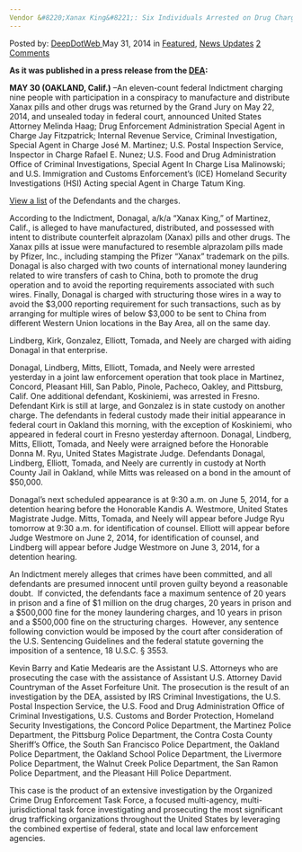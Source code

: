 ```yaml
---
Vendor &#8220;Xanax King&#8221;: Six Individuals Arrested on Drug Charges
---
```

<article class="post-listing post-5852 post type-post status-publish format-standard has-post-thumbnail hentry  tag-charges tag-individuals tag-king tag-vendor tag-xanax">
    <div class="post-inner">
        <span>Posted by: <a href="https://www.deepdotweb.com/author/admin/" title="">DeepDotWeb </a></span>
    <span>May 31, 2014</span>
    <span>in <a href="https://www.deepdotweb.com/category/deepdot-news/" rel="category tag">Featured</a>, <a href="https://www.deepdotweb.com/category/news-updates/" rel="category tag">News Updates</a></span>
    <span><a href="https://www.deepdotweb.com/2014/05/31/vendor-xanax-king-six-individuals-arrested-drug-charges/#comments">2 Comments</a></span>
    </p>
    <div class="clear"></div>
    <div class="entry">
    <p><strong>As it was published in a press release from the <a href="http://www.justice.gov/dea/divisions/sf/2014/sf053014.shtml">DEA</a>:</strong></p>
    <p><strong>MAY 30 (OAKLAND, Calif.)</strong> –An eleven-count federal Indictment charging nine people with participation in a conspiracy to manufacture and distribute Xanax pills and other drugs was returned by the Grand Jury on May 22, 2014, and unsealed today in federal court, announced United States Attorney Melinda Haag; Drug Enforcement Administration Special Agent in Charge Jay Fitzpatrick; Internal Revenue Service, Criminal Investigation, Special Agent in Charge José M. Martinez; U.S. Postal Inspection Service, Inspector in Charge Rafael E. Nunez; U.S. Food and Drug Administration Office of Criminal Investigations, Special Agent In Charge Lisa Malinowski; and U.S. Immigration and Customs Enforcement’s (ICE) Homeland Security Investigations (HSI) Acting special Agent in Charge Tatum King.</p>
    <p><a href="http://www.justice.gov/dea/divisions/sf/2014/sf053014.pdf">View a list</a> of the Defendants and the charges.</p>
    <p>According to the Indictment, Donagal, a/k/a “Xanax King,” of Martinez, Calif., is alleged to have manufactured, distributed, and possessed with intent to distribute counterfeit alprazolam (Xanax) pills and other drugs. The Xanax pills at issue were manufactured to resemble alprazolam pills made by Pfizer, Inc., including stamping the Pfizer “Xanax” trademark on the pills. Donagal is also charged with two counts of international money laundering related to wire transfers of cash to China, both to promote the drug operation and to avoid the reporting requirements associated with such wires. Finally, Donagal is charged with structuring those wires in a way to avoid the $3,000 reporting requirement for such transactions, such as by arranging for multiple wires of below $3,000 to be sent to China from different Western Union locations in the Bay Area, all on the same day.</p>
    <p>Lindberg, Kirk, Gonzalez, Elliott, Tomada, and Neely are charged with aiding Donagal in that enterprise.</p>
    <p>Donagal, Lindberg, Mitts, Elliott, Tomada, and Neely were arrested yesterday in a joint law enforcement operation that took place in Martinez, Concord, Pleasant Hill, San Pablo, Pinole, Pacheco, Oakley, and Pittsburg, Calif. One additional defendant, Koskiniemi, was arrested in Fresno. Defendant Kirk is still at large, and Gonzalez is in state custody on another charge. The defendants in federal custody made their initial appearance in federal court in Oakland this morning, with the exception of Koskiniemi, who appeared in federal court in Fresno yesterday afternoon. Donagal, Lindberg, Mitts, Elliott, Tomada, and Neely were arraigned before the Honorable Donna M. Ryu, United States Magistrate Judge. Defendants Donagal, Lindberg, Elliott, Tomada, and Neely are currently in custody at North County Jail in Oakland, while Mitts was released on a bond in the amount of $50,000.</p>
    <p>Donagal’s next scheduled appearance is at 9:30 a.m. on June 5, 2014, for a detention hearing before the Honorable Kandis A. Westmore, United States Magistrate Judge. Mitts, Tomada, and Neely will appear before Judge Ryu tomorrow at 9:30 a.m. for identification of counsel. Elliott will appear before Judge Westmore on June 2, 2014, for identification of counsel, and Lindberg will appear before Judge Westmore on June 3, 2014, for a detention hearing.</p>
    <p>An Indictment merely alleges that crimes have been committed, and all defendants are presumed innocent until proven guilty beyond a reasonable doubt.  If convicted, the defendants face a maximum sentence of 20 years in prison and a fine of $1 million on the drug charges, 20 years in prison and a $500,000 fine for the money laundering charges, and 10 years in prison and a $500,000 fine on the structuring charges.  However, any sentence following conviction would be imposed by the court after consideration of the U.S. Sentencing Guidelines and the federal statute governing the imposition of a sentence, 18 U.S.C. § 3553.</p>
    <p>Kevin Barry and Katie Medearis are the Assistant U.S. Attorneys who are prosecuting the case with the assistance of Assistant U.S. Attorney David Countryman of the Asset Forfeiture Unit. The prosecution is the result of an investigation by the DEA, assisted by IRS Criminal Investigations, the U.S. Postal Inspection Service, the U.S. Food and Drug Administration Office of Criminal Investigations, U.S. Customs and Border Protection, Homeland Security Investigations, the Concord Police Department, the Martinez Police Department, the Pittsburg Police Department, the Contra Costa County Sheriff’s Office, the South San Francisco Police Department, the Oakland Police Department, the Oakland School Police Department, the Livermore Police Department, the Walnut Creek Police Department, the San Ramon Police Department, and the Pleasant Hill Police Department.</p>
    <p>This case is the product of an extensive investigation by the Organized Crime Drug Enforcement Task Force, a focused multi-agency, multi-jurisdictional task force investigating and prosecuting the most significant drug trafficking organizations throughout the United States by leveraging the combined expertise of federal, state and local law enforcement agencies.</p>
    </div>
    <span style="display:none"><a href="https://www.deepdotweb.com/tag/arrested/" rel="tag">arrested</a> <a href="https://www.deepdotweb.com/tag/charges/" rel="tag">charges</a>  <a href="https://www.deepdotweb.com/tag/individuals/" rel="tag">individuals</a> <a href="https://www.deepdotweb.com/tag/king/" rel="tag">king</a> <a href="https://www.deepdotweb.com/tag/vendor/" rel="tag">vendor</a> <a href="https://www.deepdotweb.com/tag/xanax/" rel="tag">xanax</a></span> <span style="display:none" class="updated">2014-05-31</span>
    <div style="display:none" class="vcard author" itemprop="author" itemscope itemtype="http://schema.org/Person"><strong class="fn" itemprop="name">
    </div>
</article>

